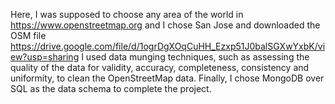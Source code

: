 Here, I was supposed to choose any area of the world in https://www.openstreetmap.org and I chose San Jose and downloaded the OSM file
https://drive.google.com/file/d/1ogrDgXOqCuHH_Ezxp51J0balSGXwYxbK/view?usp=sharing
I used data munging techniques, such as assessing the quality of the data for validity, accuracy, completeness, consistency and uniformity, to clean the OpenStreetMap data. Finally, I chose MongoDB over SQL as the data schema to complete the project.
